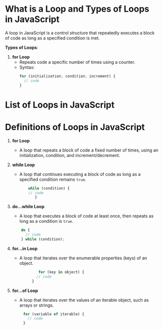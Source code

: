 # What is a Loop and Types of Loops in JavaScript

A loop in JavaScript is a control structure that repeatedly executes a block of code as long as a specified condition is met.

**Types of Loops**:

1. **for Loop**  
   - Repeats code a specific number of times using a counter.  
   - Syntax:  
     ```javascript
     for (initialization; condition; increment) {
       // code
     }

# List of Loops in JavaScript

# Definitions of Loops in JavaScript

1. **for Loop**  
   - A loop that repeats a block of code a fixed number of times, using an initialization, condition, and increment/decrement.

2. **while Loop**  
   - A loop that continues executing a block of code as long as a specified condition remains `true`.
     ```js
         while (condition) {
         // code
            }
     ```
3. **do...while Loop**  
   - A loop that executes a block of code at least once, then repeats as long as a condition is `true`.
    ```js
        do {
          // code
        } while (condition);
    ```
4. **for...in Loop**  
   - A loop that iterates over the enumerable properties (keys) of an object.
   ```js
               for (key in object) {
              // code
            }
   ```

5. **for...of Loop**  
   - A loop that iterates over the values of an iterable object, such as arrays or strings.


   ```js
        for (variable of iterable) {
          // code
        }  
    ```

